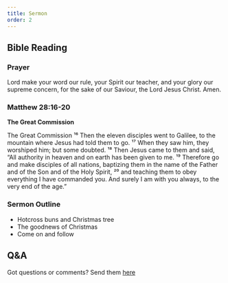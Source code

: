 ```yaml
---
title: Sermon 
order: 2
---
```


## Bible Reading

### Prayer
Lord make your word our rule, your Spirit our teacher, and your glory our supreme concern, for the sake of our Saviour, the Lord Jesus Christ. Amen.


### Matthew 28:16-20

**The Great Commission**

The Great Commission
¹⁶ Then the eleven disciples went to Galilee, to the mountain where Jesus had told them to go. ¹⁷ When they saw him, they worshiped him; but some doubted. ¹⁸ Then Jesus came to them and said, “All authority in heaven and on earth has been given to me. ¹⁹ Therefore go and make disciples of all nations, baptizing them in the name of the Father and of the Son and of the Holy Spirit, ²⁰ and teaching them to obey everything I have commanded you. And surely I am with you always, to the very end of the age.”





### Sermon Outline
- Hotcross buns and Christmas tree
- The goodnews of Christmas 
- Come on and follow 



## Q&A
Got questions or comments? Send them [here](https://tinyurl.com/SGHACQuestionsAnswers)
